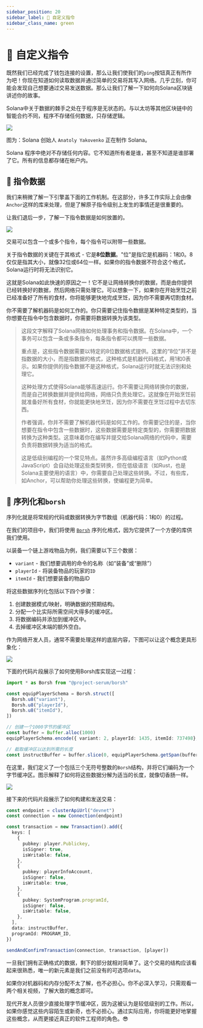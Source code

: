 ```yaml
---
sidebar_position: 20
sidebar_label: 🤔 自定义指令
sidebar_class_name: green
---
```


# 🤔 自定义指令

既然我们已经完成了钱包连接的设置，那么让我们使我们的`ping`按钮真正有所作为吧！你现在知道如何读取数据并通过简单的交易将其写入网络。几乎立刻，你可能会发现自己想要通过交易发送数据。那么让我们了解一下如何向Solana区块链讲述你的故事。

Solana中关于数据的棘手之处在于程序是无状态的。与以太坊等其他区块链中的智能合约不同，程序不存储任何数据，只存储逻辑。

![](./img/upload_1.png)

图为：Solana 创始人 `Anatoly Yakovenko` 正在制作 Solana。

Solana 程序中绝对不存储任何内容。它不知道所有者是谁，甚至不知道是谁部署了它。所有的信息都存储在帐户内。

## 📧 指令数据

我们来稍微了解一下引擎盖下面的工作机制。在这部分，许多工作实际上会由像`Anchor`这样的库来处理，但是了解原子指令级别上发生的事情还是很重要的。

让我们退后一步，了解一下指令数据是如何放置的。

![](./img/upload_2.png)


交易可以包含一个或多个指令，每个指令可以附带一些数据。

关于指令数据的关键在于其格式 - 它是**8位数据**。"位"是指它是机器码：1和0。8仅仅是指其大小，就像32位或64位一样。如果你的指令数据不符合这个格式，Solana运行时将无法识别它。

这就是Solana如此快速的原因之一！它不是让网络转换你的数据，而是由你提供已经转换好的数据，然后网络只需处理它。可以想象一下，如果你在开始烹饪之前已经准备好了所有的食材，你将能够更快地完成烹饪，因为你不需要再切割食材。

你不需要了解机器码是如何工作的。你只需要记住指令数据是某种特定类型的，当你想要在指令中包含数据时，你需要将数据转换为该类型。

> 这段文字解释了Solana网络如何处理事务和指令数据。在Solana中，一个事务可以包含一条或多条指令，每条指令都可以携带一些数据。
>
> 重点是，这些指令数据需要以特定的8位数据格式提供。这里的“8位”并不是指数据的大小，而是指数据的格式，这种格式是机器代码格式，用1和0表示。如果你提供的指令数据不是这种格式，Solana运行时就无法识别和处理它。
>
> 这种处理方式使得Solana能够高速运行。你不需要让网络转换你的数据，而是自己转换数据并提供给网络，网络只负责处理它。这就像在开始烹饪前就准备好所有食材，你就能更快地烹饪，因为你不需要在烹饪过程中去切东西。
>
> 作者强调，你并不需要了解机器代码是如何工作的。你需要记住的是，当你想要在指令中包含一些数据时，这些数据需要是特定类型的，你需要把数据转换为这种类型。这意味着你在编写并提交给Solana网络的代码中，需要负责将数据转换为适当的格式。
>
> 这是低级别编程的一个常见特点。虽然许多高级编程语言（如Python或JavaScript）会自动处理这些类型转换，但在低级语言（如Rust，也是Solana主要使用的语言）中，你需要自己处理这些转换。不过，有些库，如Anchor，可以帮助你处理这些转换，使编程更为简单。

## 🔨 序列化和`borsh`

序列化就是将常规的代码或数据转换为字节数组（机器代码：1和0）的过程。

在我们的项目中，我们将使用 [`Borsh`](https://borsh.io/) 序列化格式，因为它提供了一个方便的库供我们使用。

以装备一个链上游戏物品为例，我们需要以下三个数据：

- `variant` - 我们想要调用的命令的名称（如“装备”或“删除”）
- `playerId` - 将装备物品的玩家的`ID`
- `itemId` - 我们想要装备的物品ID

将这些数据序列化包括以下四个步骤：

1. 创建数据模式/映射，明确数据的预期结构。
2. 分配一个比实际所需空间大得多的缓冲区。
3. 将数据编码并添加到缓冲区中。
4. 去掉缓冲区末端的额外空白。

作为网络开发人员，通常不需要处理这样的底层内容，下图可以让这个概念更具形象化：

![](./img/upload_3.png)

下面的代码片段展示了如何使用Borsh库实现这一过程：

```ts
import * as Borsh from "@project-serum/borsh"

const equipPlayerSchema = Borsh.struct([
  Borsh.u8("variant"),
  Borsh.u8("playerId"),
  Borsh.u8("itemId"),
])

// 创建一个1000字节的缓冲区
const buffer = Buffer.alloc(1000)
equipPlayerSchema.encode({ variant: 2, playerId: 1435, itemId: 737498}, buffer)

// 截取缓冲区以达到所需的长度
const instructBuffer = buffer.slice(0, equipPlayerSchema.getSpan(buffer))
```

在这里，我们定义了一个包括三个无符号整数的`Borsh`结构，并将它们编码为一个字节缓冲区。图示解释了如何将这些数据分解为适当的长度，就像切香肠一样。

![](./img/upload_4.png)

接下来的代码片段展示了如何构建和发送交易：

```ts
const endpoint = clusterApiUrl("devnet")
const connection = new Connection(endpoint)

const transaction = new Transaction().add({
  keys: [
    {
      pubkey: player.Publickey,
      isSigner: true,
      isWritable: false,
    },
    {
      pubkey: playerInfoAccount,
      isSigner: false,
      isWritable: true,
    },
    {
      pubkey: SystemProgram.programId,
      isSigner: false,
      isWritable: false,
    },
  ],
  data: instructBuffer,
  programId: PROGRAM_ID,
})

sendAndConfirmTransaction(connection, transaction, [player])
```

一旦我们拥有正确格式的数据，剩下的部分就相对简单了。这个交易的结构应该看起来很熟悉，唯一的新元素是我们之前没有的可选项`data`。

如果你对机器码和内存分配不太了解，也不必担心。你不必深入学习，只需观看一两个相关视频，了解大致的概念即可。

现代开发人员很少直接处理字节缓冲区，因为这被认为是较低级别的工作。所以，如果你感觉这些内容陌生或新奇，也不必担心。通过实际应用，你将能更好地掌握这些概念，从而更接近真正的软件工程师的角色。😎
